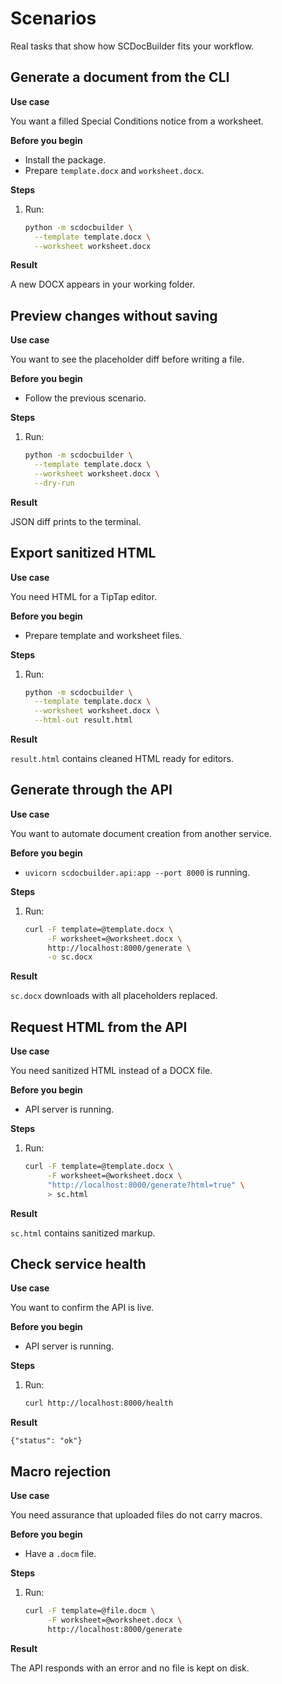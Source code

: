 # Scenarios

Real tasks that show how SCDocBuilder fits your workflow.

## Generate a document from the CLI

**Use case**

You want a filled Special Conditions notice from a worksheet.

**Before you begin**

* Install the package.
* Prepare `template.docx` and `worksheet.docx`.

**Steps**

1. Run:

   ```bash
   python -m scdocbuilder \
     --template template.docx \
     --worksheet worksheet.docx
   ```

**Result**

A new DOCX appears in your working folder.

## Preview changes without saving

**Use case**

You want to see the placeholder diff before writing a file.

**Before you begin**

* Follow the previous scenario.

**Steps**

1. Run:

   ```bash
   python -m scdocbuilder \
     --template template.docx \
     --worksheet worksheet.docx \
     --dry-run
   ```

**Result**

JSON diff prints to the terminal.

## Export sanitized HTML

**Use case**

You need HTML for a TipTap editor.

**Before you begin**

* Prepare template and worksheet files.

**Steps**

1. Run:

   ```bash
   python -m scdocbuilder \
     --template template.docx \
     --worksheet worksheet.docx \
     --html-out result.html
   ```

**Result**

`result.html` contains cleaned HTML ready for editors.

## Generate through the API

**Use case**

You want to automate document creation from another service.

**Before you begin**

* `uvicorn scdocbuilder.api:app --port 8000` is running.

**Steps**

1. Run:

   ```bash
   curl -F template=@template.docx \
        -F worksheet=@worksheet.docx \
        http://localhost:8000/generate \
        -o sc.docx
   ```

**Result**

`sc.docx` downloads with all placeholders replaced.

## Request HTML from the API

**Use case**

You need sanitized HTML instead of a DOCX file.

**Before you begin**

* API server is running.

**Steps**

1. Run:

   ```bash
   curl -F template=@template.docx \
        -F worksheet=@worksheet.docx \
        "http://localhost:8000/generate?html=true" \
        > sc.html
   ```

**Result**

`sc.html` contains sanitized markup.

## Check service health

**Use case**

You want to confirm the API is live.

**Before you begin**

* API server is running.

**Steps**

1. Run:

   ```bash
   curl http://localhost:8000/health
   ```

**Result**

`{"status": "ok"}`

## Macro rejection

**Use case**

You need assurance that uploaded files do not carry macros.

**Before you begin**

* Have a `.docm` file.

**Steps**

1. Run:

   ```bash
   curl -F template=@file.docm \
        -F worksheet=@worksheet.docx \
        http://localhost:8000/generate
   ```

**Result**

The API responds with an error and no file is kept on disk.
